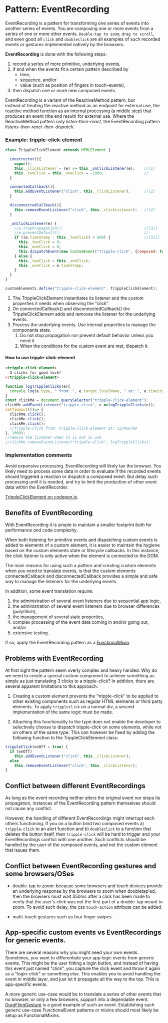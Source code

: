 # Pattern: EventRecording

EventRecording is a pattern for transforming one series of events into another series of events.
You are composing one or more events from a series of one or more other events.
`Double-tap to zoom`, `drag to scroll`, and even good all `click` and `doubleclick` are 
all examples of such recorded events or gestures implemented natively by the browsers.

**EventRecording** is done with the following steps:
1. record a series of more primitive, underlying events,
2. if and when the events fit a certain pattern described by 
   * time, 
   * sequence, and/or 
   * value (such as position of fingers in touch-events), 
3. then dispatch one or more new composed events.

EventRecording is a variant of the ReactiveMethod pattern, but      
instead of treating the reactive method as an endpoint for external use, 
the reactive method function as an internal processing (a middle step) 
that produces an event (the end result) for external use. 
Where the ReactiveMethod pattern only *listen-then-react*, 
the EventRecording pattern *listens-then-react-then-dispatch*.

### Example: tripple-click-element

```javascript
class TrippleClickElement extends HTMLElement {

  constructor(){
    super();                               
    this._clickListener = (e) => this._onClickListener(e);    //[1]
    this._twoClick = this._oneClick = -1000;                  //
  }

  connectedCallback(){  
    this.addEventListener("click", this._clickListener);      //[2]
  }

  disconnectedCallback(){
    this.removeEventListener("click", this._clickListener);   //[2]
  }                                                            

  _onClickListener(e) {
    //e.stopPropagation();                                    //[3i]
    //e.preventDefault();                                     //
    if ((e.timeStamp - this._twoClick) < 600) {               //[3ii]
      this._twoClick = 0;
      this._oneClick = 0;
      this.dispatchEvent(new CustomEvent("tripple-click", {composed: true, bubbles: true}));
    } else {
      this._twoClick = this._oneClick;                        
      this._oneClick = e.timeStamp;
    }
  }
}

customElements.define("tripple-click-element", TrippleClickElement);
```
1. The TrippleClickElement instantiates its listener and 
the custom properties it needs when observing the "click".
2. On connectedCallback() and disconnectedCallback() the TrippleClickElement
adds and removes the listener for the underlying events.
3. Process the underlying events. Use internal properties to manage the components state.
    1. Do not stop propagation nor prevent default behavior unless you need it.
    2. When the conditions for the custom event are met, dispatch it.

#### How to use tripple-click-element
```html
<tripple-click-element>
  3 clicks for good luck!
</tripple-click-element>                                                    
```

```javascript
function logTrippleClicks(e){  
  console.log(e.type, " from: ", e.target.localName, " at: ", e.timeStamp);
}                     
const clickMe = document.querySelector("tripple-click-element");
clickMe.addEventListener("tripple-click", e =>logTrippleClicks(e));    
setTimeout(()=> {
  clickMe.click();                     
  clickMe.click();
  clickMe.click();    
  //tripple-click from: tripple-click-element at: 123456789
}, 1000);
//remove the listener when it is not in use
//clickMe.removeEventListener("tripple-click", logTrippleClicks);  
```

### Implementation comments
Avoid expensive processing. 
EventRecording will likely tax the browser. 
You likely need to process some data in order to evaluate if the recorded events should 
triggered a reaction or dispatch a composed event.
But delay such processing until it is needed, and 
try to limit the production of other event data within the EventRecorder.

[TrippleClickElement on codepen.io](https://codepen.io/orstavik/pen/GxaxbL).

## Benefits of EventRecording
With EventRecording it is simple to maintain a smaller footprint 
*both* for performance *and* code complexity.

When both listening for primitive events and dispatching custom events is added to 
elements of a custom element, it is easier to maintain the hygiene based on the custom elements
state or lifecycle callbacks.
In this instance, the click listener is only active when the element is connected to the DOM.

The main reasons for using such a pattern and creating custom elements when you need to translate events,
is that the custom elements connectedCallback and disconnectedCallback provides a simple and safe way to
manage the listeners for the underlying events.

In addition, some event translation require:
1. the administration of several event listeners due to sequential app logic,
2. the administration of several event listeners due to browser differences (polyfillish),
3. the management of several state properties,
4. complex processing of the event data coming in and/or going out, and/or
5. extensive testing.

If so, apply the EventRecording pattern as a [FunctionalMixin](Pattern2_FunctionalMixin.md).

## Problems with EventRecording
At first sight the pattern seem overly complex and heavy handed. 
Why do we need to create a special custom component to achieve something 
as simple as just translating 3 clicks to a tripple-click? In addition,
there are several apparent limitations to this approach:

1. Creating a custom element prevents the "tripple-click" to be applied to other 
existing components  such as regular HTML elements or third party elements. 
To apply `trippleclick` on a normal div, a second implementation of the same logic must be made.

2. Attaching this functionality to the type does not enable the developer to selectively 
choose to dispatch tripple-click on some elements, while not on others of the same type. 
This can however be fixed by adding the following function to the TrippleClickElement class:
```javascript
trippleClick(onOff = true) {
  if (onOff)
    this.addEventListener("click", this._clickListener);
  else
    this.removeEventListener("click", this._clickListener);
}
```

## Conflict between different EventRecordings
As long as the event recording neither alters the original event nor stops its propagation, 
instances of the EventRecording pattern themselves should not cause any conflict. 

However, the handling of different EventRecordings might interrupt each others functioning.
If you on a button bind two composed events a) `tripple-click` to an alert function
and b) `doubleclick` to a function that deletes the button itself, then `tripple-click` will be 
hard to trigger and your EventRecordings conflict with one another. Such conflicts should be handled
by the user of the composed events, and not the custom element that issues them.

## Conflict between EventRecording gestures and some browsers/OSes

* double-tap to zoom: because some browsers and touch devices provide an underlying response by 
the browsers to zoom when doubletap'ed, then the browsers must wait 350ms after a click has 
been made to verify that the user's click was not the first part of a double-tap meant to zoom. 
To avoid such delay, the css `touch-action` attribute can be added.

* multi-touch gestures such as four finger swipes.

## App-specific custom events vs EventRecordings for generic events.

There are several reasons why you might need your own events. 
Sometimes, you want to differentiate your app logic events from generic events. 
This might be the user hitting a login button, and instead of having this event just named "click", 
you capture the click event and throw it again as a "login-click" or something else. 
This enables you to avoid handling the event in middle layer, and just let it propagate 
all the way to the top. This is app-specific events.

A more generic use-case would be to translate a series of other events that no browser, 
or only a few browsers, support into a dependable event. 
[DragFlingGesture](../chapter11_event_comp/chapter5_gestures/Mixin1_DraggingFlingGesture.md) is a good example of such an event. 
Establishing such generic use-case FunctionalEvent patterns or mixins should most likely be 
setup as FunctionalMixins.